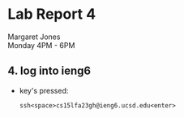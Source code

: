# **Lab Report 4** <br />
Margaret Jones <br />
Monday 4PM - 6PM <br />

## 4. log into ieng6

* key's pressed:
  ```
  ssh<space>cs15lfa23gh@ieng6.ucsd.edu<enter>
  ```
  
